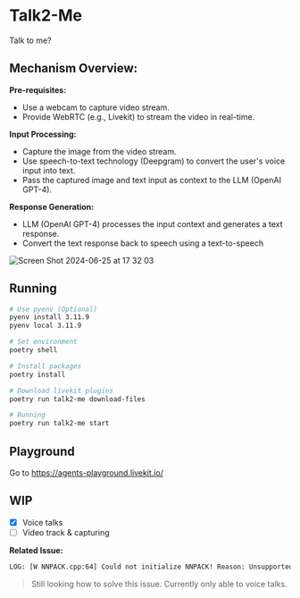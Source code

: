 # Talk2-Me
Talk to me?

## **Mechanism Overview:**

**Pre-requisites:**
- Use a webcam to capture video stream.
- Provide WebRTC (e.g., Livekit) to stream the video in real-time.
  
**Input Processing:**
- Capture the image from the video stream.
- Use speech-to-text technology (Deepgram) to convert the user's voice input into text.
- Pass the captured image and text input as context to the LLM (OpenAI GPT-4).
  
**Response Generation:**
- LLM (OpenAI GPT-4) processes the input context and generates a text response.
- Convert the text response back to speech using a text-to-speech
  
![Screen Shot 2024-06-25 at 17 32 03](https://github.com/natserract/talk2-me/assets/31182611/7f8a7554-c6f3-40d7-b668-6c35c33c3cca)

## Running

```sh
# Use pyenv (Optional)
pyenv install 3.11.9
pyenv local 3.11.9

# Set environment
poetry shell

# Install packages
poetry install

# Download livekit plugins
poetry run talk2-me download-files

# Running
poetry run talk2-me start
```

## Playground
Go to https://agents-playground.livekit.io/

## WIP
- [x] Voice talks
- [ ] Video track & capturing

**Related Issue:**

```sh
LOG: [W NNPACK.cpp:64] Could not initialize NNPACK! Reason: Unsupported hardware.
```
> Still looking how to solve this issue. Currently only able to voice talks.

